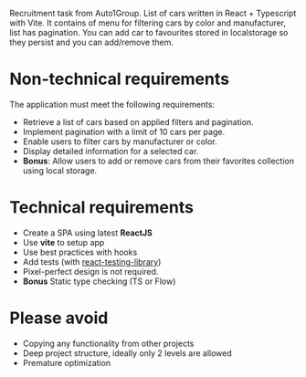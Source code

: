 Recruitment task from Auto1Group. 
List of cars written in React + Typescript with Vite. 
It contains of menu for filtering cars by color and manufacturer, list has pagination.
You can add car to favourites stored in localstorage so they persist and you can add/remove them.

# Non-technical requirements

The application must meet the following requirements:

- Retrieve a list of cars based on applied filters and pagination.
- Implement pagination with a limit of 10 cars per page.
- Enable users to filter cars by manufacturer or color.
- Display detailed information for a selected car.
- **Bonus**: Allow users to add or remove cars from their favorites collection using local storage.

# Technical requirements

- Create a SPA using latest **ReactJS**
- Use **vite** to setup app
- Use best practices with hooks
- Add tests (with [react-testing-library](https://testing-library.com/docs/react-testing-library/intro))
- Pixel-perfect design is not required.
- __Bonus__  Static type checking (TS or Flow)

# Please avoid

- Copying any functionality from other projects
- Deep project structure, ideally only 2 levels are allowed
- Premature optimization
